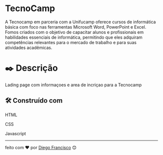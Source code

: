 # TecnoCamp
A Tecnocamp em parceria com a Unifucamp oferece cursos de informática básica com foco nas ferramentas Microsoft Word, PowerPoint e Excel. Fomos criados com o objetivo de capacitar alunos e profissionais em habilidades essenciais de informática, permitindo que eles adquiram competências relevantes para o mercado de trabalho e para suas atividades acadêmicas.

# ✒️ Descrição

Lading page com informaçoes e area de incriçao para a Tecnocamp

## 🛠️ Construído com
HTML 

CSS

Javascript

 

---
feito com ❤️ por [Diego Francisco](https://github.com/dieg0x20) 😊
